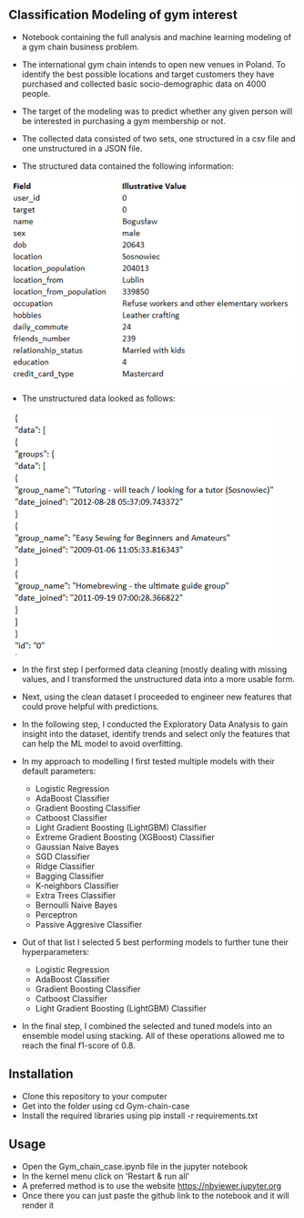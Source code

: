 Classification Modeling of gym interest
-------------------
* Notebook containing the full analysis and machine learning modeling of a gym chain business problem.
* The international gym chain intends to open new venues in Poland. To identify the best possible locations and
  target customers they have purchased and collected basic socio-demographic data on 4000 people.
* The target of the modeling was to predict whether any given person will be interested in purchasing a gym
  membership or not.
* The collected data consisted of two sets, one structured in a csv file and one unstructured in a JSON file.
  
* The structured data contained the following information:

![structured data](data/structured_data.png)
* The unstructured data looked as follows:

![unstructured_data](data/unstructured_data.png)

* In the first step I performed data cleaning (mostly dealing with missing values, and I transformed the unstructured 
  data into a more usable form.
* Next, using the clean dataset I proceeded to engineer new features that could prove helpful with predictions.
* In the following step, I conducted the Exploratory Data Analysis to gain insight into the dataset, identify trends
  and select only the features that can help the ML model to avoid overfitting.
* In my approach to modelling I first tested multiple models with their default parameters:
    * Logistic Regression
    * AdaBoost Classifier
    * Gradient Boosting Classifier
    * Catboost Classifier
    * Light Gradient Boosting (LightGBM) Classifier
    * Extreme Gradient Boosting (XGBoost) Classifier
    * Gaussian Naive Bayes
    * SGD Classifier
    * Ridge Classifier
    * Bagging Classifier
    * K-neighbors Classifier
    * Extra Trees Classifier
    * Bernoulli Naive Bayes
    * Perceptron
    * Passive Aggresive Classifier
  
* Out of that list I selected 5 best performing models to further tune their hyperparameters:
    * Logistic Regression
    * AdaBoost Classifier
    * Gradient Boosting Classifier
    * Catboost Classifier
    * Light Gradient Boosting (LightGBM) Classifier
  
* In the final step, I combined the selected and tuned models into an ensemble model using stacking.
All of these operations allowed me to reach the final f1-score of 0.8.

Installation
-------------------
* Clone this repository to your computer
* Get into the folder using cd Gym-chain-case
* Install the required libraries using pip install -r requirements.txt

Usage
-------------------
* Open the Gym_chain_case.ipynb file in the jupyter notebook
* In the kernel menu click on 'Restart & run all'
* A preferred method is to use the website https://nbviewer.jupyter.org
* Once there you can just paste the github link to the notebook and it will render it 
